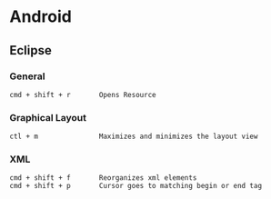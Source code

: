# Android

## Eclipse

### General
    cmd + shift + r       Opens Resource
### Graphical Layout
    ctl + m               Maximizes and minimizes the layout view
### XML
    cmd + shift + f       Reorganizes xml elements
    cmd + shift + p       Cursor goes to matching begin or end tag
    
